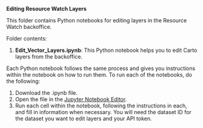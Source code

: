 **Editing Resource Watch Layers**

This folder contains Python notebooks for editing layers in the Resource Watch backoffice.

Folder contents:
1. **Edit_Vector_Layers.ipynb**: This Python notebook helps you to edit Carto layers from the backoffice.

Each Python notebook follows the same process and gives you instructions within the notebook on how to run them.
To run each of the notebooks, do the following:
1. Download the .ipynb file.
2. Open the file in the [Jupyter Notebook Editor](https://jupyter.org/install).
3. Run each cell within the notebook, following the instructions in each, and fill in information when necessary. You will need the dataset ID for the dataset you want to edit layers and your API token.
